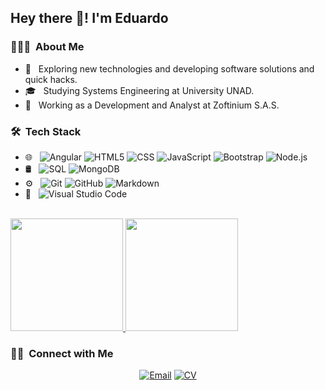 
## Hey there 👋! I'm Eduardo

### 👨🏻‍💻 &nbsp;About Me

- 🤔 &nbsp; Exploring new technologies and developing software solutions and quick hacks.
- 🎓 &nbsp; Studying Systems Engineering at University UNAD.
- 💼 &nbsp; Working as a Development and Analyst at Zoftinium S.A.S.


### 🛠 &nbsp;Tech Stack
<!---
- 💻 &nbsp;
  ![Python](https://img.shields.io/badge/-Python-333333?style=flat&logo=python)
  ![Java](https://img.shields.io/badge/-Java-333333?style=flat&logo=Java&logoColor=007396)
  ![C++](https://img.shields.io/badge/-C++-333333?style=flat&logo=C%2B%2B&logoColor=00599C)
  ![R (Statistics)](https://img.shields.io/badge/-R-333333?style=flat&logo=R&logoColor=276DC3)
-->
- 🌐 &nbsp;
  ![Angular](https://img.shields.io/badge/-Angular-333333?style=flat&logo=angular)
  ![HTML5](https://img.shields.io/badge/-HTML5-333333?style=flat&logo=HTML5)
  ![CSS](https://img.shields.io/badge/-CSS-333333?style=flat&logo=CSS3&logoColor=1572B6)
  ![JavaScript](https://img.shields.io/badge/-JavaScript-333333?style=flat&logo=javascript)
  ![Bootstrap](https://img.shields.io/badge/-Bootstrap-333333?style=flat&logo=bootstrap&logoColor=563D7C)
  ![Node.js](https://img.shields.io/badge/-Node.js-333333?style=flat&logo=node.js)
- 🛢 &nbsp;
  ![SQL](https://img.shields.io/badge/-MySQL-333333?style=flat&logo=mysql)
  ![MongoDB](https://img.shields.io/badge/-MongoDB-333333?style=flat&logo=mongodb)
- ⚙️ &nbsp;
  ![Git](https://img.shields.io/badge/-Git-333333?style=flat&logo=git)
  ![GitHub](https://img.shields.io/badge/-GitHub-333333?style=flat&logo=github)
  ![Markdown](https://img.shields.io/badge/-Markdown-333333?style=flat&logo=markdown)
- 🔧 &nbsp;
  ![Visual Studio Code](https://img.shields.io/badge/-Visual%20Studio%20Code-333333?style=flat&logo=visual-studio-code&logoColor=007ACC)


<br/>

<a href="https://github.com/aragrevo">
  <img height="180em" src="https://github-readme-stats.vercel.app/api?username=aragrevo&theme=buefy&show_icons=true" />
  <img height="180em" src="https://github-readme-stats.vercel.app/api/top-langs/?username=aragrevo&theme=buefy&layout=compact" />
</a>

<br/>

### 🤝🏻 &nbsp;Connect with Me

<p align="center">
  <a href="mailto:eduver_san@hotmail.com"><img alt="Email" src="https://img.shields.io/badge/Email-eduver_san@hotmail.com-blue?style=flat-square&logo=gmail"></a>
  <a href="https://www.canva.com/design/DADUDwcHSUE/OKxD_uATzd7K3qXcGrI8YQ/view?utm_content=DADUDwcHSUE&utm_campaign=designshare&utm_medium=link&utm_source=viewer" target="blank" rel="noopener"><img alt="CV" src="https://img.shields.io/badge/CV-Curriculum vitae-blue?style=flat-square&logo=google-chrome"></a>
  <!---
<a href="https://www.adityavsingh.com/"><img alt="Website" src="https://img.shields.io/badge/Website-www.adityavsingh.com-blue?style=flat-square&logo=google-chrome"></a>
<a href="https://www.linkedin.com/in/AVS1508/"><img alt="LinkedIn" src="https://img.shields.io/badge/LinkedIn-Aditya%20Vikram%20Singh-blue?style=flat-square&logo=linkedin"></a>
<a href="https://www.instagram.com/adityavs_/"><img alt="Instagram" src="https://img.shields.io/badge/Instagram-adityavs__-blue?style=flat-square&logo=instagram"></a>

-->
</p>
